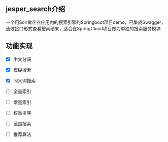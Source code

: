 ## jesper_search介绍
   一个用Solr做企业应用内的搜索引擎的Springboot项目demo，已集成Swagger，通过接口形式查看搜索结果，适合在SpringCloud项目做为单独的搜索服务模块

## 功能实现
- [x] 中文分词
- [x] 模糊搜索
- [x] 同义词搜索
- [ ] 全量索引
- [ ] 增量索引
- [ ] 权重排序
- [ ] 范围搜索
- [ ] 推荐算法

